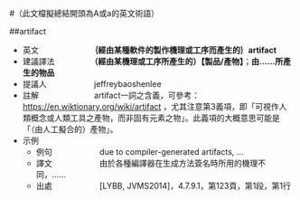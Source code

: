#（此文檔擬總結開頭為A或a的英文術語）

##artifact

* 英文　　　　　　　**｛經由某種軟件的製作機理或工序而產生的｝artifact**
* 建議譯法　　　　　**（經由某機理或工序所產生的）【製品/產物】**；**由……所產生的物品**
* 提議人　　　　　　jeffreybaoshenlee
* 註解　　　　　　　artifact一詞之含義，可參考：https://en.wiktionary.org/wiki/artifact ，尤其注意第3義項，即「可視作人類概念或人類工具之產物，而非固有元素之物」。此義項的大概意思可能是「（由人工擬合的）產物」。
* 示例
  * 例句　　　　　　due to compiler-generated artifacts, ...
  * 譯文　　　　　　由於各種編譯器在生成方法簽名時所用的機理不同，……
  * 出處　　　　　　[LYBB, JVMS2014]，4.7.9.1，第123頁，第1段，第1行

